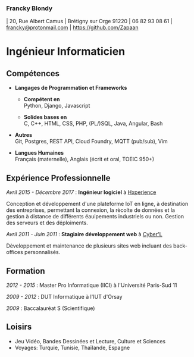 ### Francky Blondy
| 20, Rue Albert Camus
| Brétigny sur Orge 91220
| 06 82 93 08 61
| <francky@protonmail.com>
| <https://github.com/Zapaan>

# Ingénieur Informaticien

## Compétences
* __Langages de Programmation et Frameworks__
    - __Compétent en__  
    Python, Django, Javascript

    - __Solides bases en__  
    C, C++, HTML, CSS, PHP, (PL/)SQL, Java, Angular, Bash

* __Autres__  
Git, Postgres, REST API, Cloud Foundry, MQTT (pub/sub), Vim

* __Langues Humaines__  
Français (maternelle), Anglais (écrit et oral, TOEIC 950+)  


## Expérience Professionnelle
_Avril 2015 - Décembre 2017_ : __Ingénieur logiciel__ à [Hxperience](https://www.hxperience.com)

Conception et développement d'une plateforme IoT en ligne, à destination des entreprises, permettant la connexion, la rècolte de données et la gestion à distance de différents éauipements industriels ou non.
Gestion des serveurs et des déploiments.


_Avril 2011 - Juin 2011_ : __Stagiaire développement web__ à [Cyber'L](https://www.cyber-l.com/)

Dèveloppement et maintenance de plusieurs sites web incluant des back-offices personnalisés.


## Formation
_2012 - 2015_ : Master Pro Informatique (IICI) à l'Université Paris-Sud 11

_2009 - 2012_ : DUT Informatique à l'IUT d'Orsay

_2009_ : Baccalauréat S (Scientifique)


## Loisirs
 * Jeu Vidéo, Bandes Dessinées et Lecture, Culture et Sciences
 * Voyages: Turquie, Tunisie, Thaïlande, Espagne
